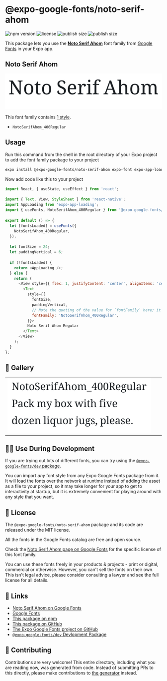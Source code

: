 # @expo-google-fonts/noto-serif-ahom

![npm version](https://flat.badgen.net/npm/v/@expo-google-fonts/noto-serif-ahom)
![license](https://flat.badgen.net/github/license/expo/google-fonts)
![publish size](https://flat.badgen.net/packagephobia/install/@expo-google-fonts/noto-serif-ahom)
![publish size](https://flat.badgen.net/packagephobia/publish/@expo-google-fonts/noto-serif-ahom)

This package lets you use the [**Noto Serif Ahom**](https://fonts.google.com/specimen/Noto+Serif+Ahom) font family from [Google Fonts](https://fonts.google.com/) in your Expo app.

## Noto Serif Ahom

![Noto Serif Ahom](./font-family.png)

This font family contains [1 style](#-gallery).

- `NotoSerifAhom_400Regular`

## Usage

Run this command from the shell in the root directory of your Expo project to add the font family package to your project
```sh
expo install @expo-google-fonts/noto-serif-ahom expo-font expo-app-loading
```

Now add code like this to your project
```js
import React, { useState, useEffect } from 'react';

import { Text, View, StyleSheet } from 'react-native';
import AppLoading from 'expo-app-loading';
import { useFonts, NotoSerifAhom_400Regular } from '@expo-google-fonts/noto-serif-ahom';

export default () => {
  let [fontsLoaded] = useFonts({
    NotoSerifAhom_400Regular,
  });

  let fontSize = 24;
  let paddingVertical = 6;

  if (!fontsLoaded) {
    return <AppLoading />;
  } else {
    return (
      <View style={{ flex: 1, justifyContent: 'center', alignItems: 'center' }}>
        <Text
          style={{
            fontSize,
            paddingVertical,
            // Note the quoting of the value for `fontFamily` here; it expects a string!
            fontFamily: 'NotoSerifAhom_400Regular',
          }}>
          Noto Serif Ahom Regular
        </Text>
      </View>
    );
  }
};

```

## 🔡 Gallery


||||
|-|-|-|
|![NotoSerifAhom_400Regular](./NotoSerifAhom_400Regular.ttf.png)||||


## 👩‍💻 Use During Development

If you are trying out lots of different fonts, you can try using the [`@expo-google-fonts/dev` package](https://github.com/expo/google-fonts/tree/master/font-packages/dev#readme).

You can import *any* font style from any Expo Google Fonts package from it. It will load the fonts
over the network at runtime instead of adding the asset as a file to your project, so it may take longer
for your app to get to interactivity at startup, but it is extremely convenient
for playing around with any style that you want.

## 📖 License

The `@expo-google-fonts/noto-serif-ahom` package and its code are released under the MIT license.

All the fonts in the Google Fonts catalog are free and open source.

Check the [Noto Serif Ahom page on Google Fonts](https://fonts.google.com/specimen/Noto+Serif+Ahom) for the specific license of this font family.

You can use these fonts freely in your products & projects - print or digital, commercial or otherwise. However, you can't sell the fonts on their own. This isn't legal advice, please consider consulting a lawyer and see the full license for all details.

## 🔗 Links

- [Noto Serif Ahom on Google Fonts](https://fonts.google.com/specimen/Noto+Serif+Ahom)
- [Google Fonts](https://fonts.google.com/)
- [This package on npm](https://www.npmjs.com/package/@expo-google-fonts/noto-serif-ahom)
- [This package on GitHub](https://github.com/expo/google-fonts/tree/master/font-packages/noto-serif-ahom)
- [The Expo Google Fonts project on GitHub](https://github.com/expo/google-fonts)
- [`@expo-google-fonts/dev` Devlopment Package](https://github.com/expo/google-fonts/tree/master/font-packages/dev)

## 🤝 Contributing

Contributions are very welcome! This entire directory, including what you are reading now, was generated from code. Instead of submitting PRs to this directly, please make contributions to [the generator](https://github.com/expo/google-fonts/tree/master/packages/generator) instead.
